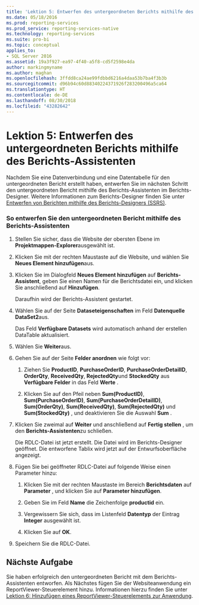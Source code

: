 ```yaml
---
title: 'Lektion 5: Entwerfen des untergeordneten Berichts mithilfe des Berichts-Assistenten | Microsoft-Dokumentation'
ms.date: 05/18/2016
ms.prod: reporting-services
ms.prod_service: reporting-services-native
ms.technology: reporting-services
ms.suite: pro-bi
ms.topic: conceptual
applies_to:
- SQL Server 2016
ms.assetid: 19a3f927-ea97-4f40-a5f8-cd5f2598e4da
author: markingmyname
ms.author: maghan
ms.openlocfilehash: 3ffdd8ca24ae99fdbbd6216a4daa53b7ba4f3b3b
ms.sourcegitcommit: d96b94c60d88340224371926f283200496a5ca64
ms.translationtype: HT
ms.contentlocale: de-DE
ms.lasthandoff: 08/30/2018
ms.locfileid: "43282642"
---
```

# <a name="lesson-5-design-the-child-report-using-the-report-wizard"></a>Lektion 5: Entwerfen des untergeordneten Berichts mithilfe des Berichts-Assistenten
Nachdem Sie eine Datenverbindung und eine Datentabelle für den untergeordneten Bericht erstellt haben, entwerfen Sie im nächsten Schritt den untergeordneten Bericht mithilfe des Berichts-Assistenten im Berichts-Designer. Weitere Informationen zum Berichts-Designer finden Sie unter [Entwerfen von Berichten mithilfe des Berichts-Designers (SSRS)](../reporting-services/tools/design-reporting-services-paginated-reports-with-report-designer-ssrs.md).  
  
### <a name="to-design-the-child-report-using-the-report-wizard"></a>So entwerfen Sie den untergeordneten Bericht mithilfe des Berichts-Assistenten  
  
1.  Stellen Sie sicher, dass die Website der obersten Ebene im **Projektmappen-Explorer**ausgewählt ist.  
  
2.  Klicken Sie mit der rechten Maustaste auf die Website, und wählen Sie **Neues Element hinzufügen**aus.  
  
3.  Klicken Sie im Dialogfeld **Neues Element hinzufügen** auf **Berichts-Assistent**, geben Sie einen Namen für die Berichtsdatei ein, und klicken Sie anschließend auf **Hinzufügen**.  
  
    Daraufhin wird der Berichts-Assistent gestartet.  
  
4.  Wählen Sie auf der Seite **Dataseteigenschaften** im Feld **Datenquelle** **DataSet2**aus.  
  
    Das Feld **Verfügbare Datasets** wird automatisch anhand der erstellen DataTable aktualisiert.  
  
5.  Wählen Sie **Weiter**aus.  
  
6.  Gehen Sie auf der Seite **Felder anordnen** wie folgt vor:  
  
    1.  Ziehen Sie **ProductID**, **PurchaseOrderID**, **PurchaseOrderDetailID**, **OrderQty**, **ReceivedQty**, **RejectedQty**und **StockedQty** aus **Verfügbare Felder** in das Feld **Werte** .  
  
    2.  Klicken Sie auf den Pfeil neben **Sum(ProductID)**, **Sum(PurchaseOrderID)**, **Sum(PurchaseOrderDetailID)**, **Sum(OrderQty)**, **Sum(ReceivedQty)**, **Sum(RejectedQty)** und **Sum(StockedQty)** , und deaktivieren Sie die Auswahl **Sum** .  
  
7.  Klicken Sie zweimal auf **Weiter** und anschließend auf **Fertig stellen** , um den **Berichts-Assistenten**zu schließen.  
  
    Die RDLC-Datei ist jetzt erstellt. Die Datei wird im Berichts-Designer geöffnet. Die entworfene Tablix wird jetzt auf der Entwurfsoberfläche angezeigt.  
  
8.  Fügen Sie bei geöffneter RDLC-Datei auf folgende Weise einen Parameter hinzu:  
  
    1.  Klicken Sie mit der rechten Maustaste im Bereich **Berichtsdaten** auf **Parameter** , und klicken Sie auf **Parameter hinzufügen**.  
  
    2.  Geben Sie im Feld **Name** die Zeichenfolge **productid** ein.  
  
    3.  Vergewissern Sie sich, dass im Listenfeld **Datentyp** der Eintrag **Integer** ausgewählt ist.  
  
    4.  Klicken Sie auf **OK**.  
  
9. Speichern Sie die RDLC-Datei.  
  
## <a name="next-task"></a>Nächste Aufgabe  
Sie haben erfolgreich den untergeordneten Bericht mit dem Berichts-Assistenten entworfen. Als Nächstes fügen Sie der Websiteanwendung ein ReportViewer-Steuerelement hinzu. Informationen hierzu finden Sie unter [Lektion 6: Hinzufügen eines ReportViewer-Steuerelements zur Anwendung](../reporting-services/lesson-6-add-a-reportviewer-control-to-the-application.md).  
  
  
  

